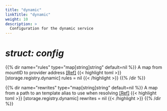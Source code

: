 ```yaml
---
title: "dynamic"
linkTitle: "dynamic"
weight: 10
description: >
  Configuration for the dynamic service
---
```


# _struct: config_

{{% dir name="rules" type="map[string]string" default=nil %}}
A map from mountID to provider address [[Ref]](https://github.com/cs3org/reva/tree/master/pkg/storage/registry/dynamic/dynamic.go#L53)
{{< highlight toml >}}
[storage.registry.dynamic]
rules = nil
{{< /highlight >}}
{{% /dir %}}

{{% dir name="rewrites" type="map[string]string" default=nil %}}
A map from a path to an template alias to use when resolving [[Ref]](https://github.com/cs3org/reva/tree/master/pkg/storage/registry/dynamic/dynamic.go#L54)
{{< highlight toml >}}
[storage.registry.dynamic]
rewrites = nil
{{< /highlight >}}
{{% /dir %}}

